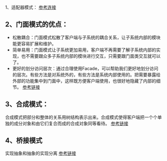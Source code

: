 1、适配器模式：
[参考连接](http://www.cnblogs.com/java-my-life/archive/2012/04/13/2442795.html)


## 2、门面模式的优点：
- 松散耦合：门面模式松散了客户端与子系统的耦合关系，让子系统内部的模块能更容易扩展和维护。
- 简单易用：门面模式让子系统更加易用，客户端不再需要了解子系统内部的实现，也不需要跟众多子系统内部的模块进行交互，只需要跟门面类交互就可以了。
- 更好的划分访问层次：通过合理使用Facade，可以帮助我们更好地划分访问的层次。有些方法是对系统外的，有些方法是系统内部使用的。把需要暴露给外部的功能集中到门面中，这样既方便客户端使用，也很好地隐藏了内部的细节。
 [参考链接](http://blog.csdn.net/jason0539/article/details/22775311)

## 3、合成模式：
合成模式把部分和整体的关系用树结构表示出来。合成模式使得客户端把一个个单独的成分对象和由它们复合而成的合成对象同等看待。
[参考链接](http://blog.csdn.net/u011225629/article/details/47699653)

## 4、桥接模式
实现抽象和抽象的实现分离
 [参考链接](http://blog.csdn.net/jason0539/article/details/22568865)